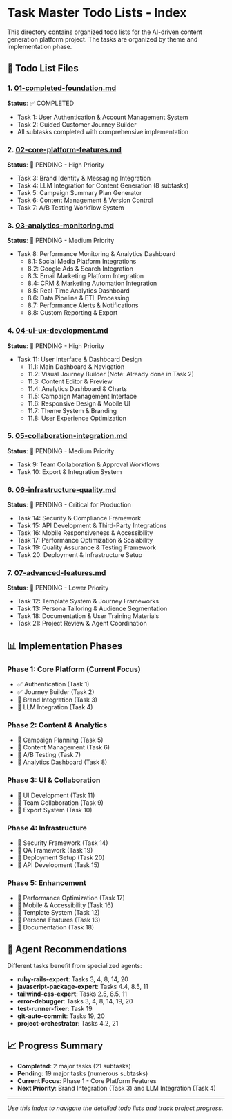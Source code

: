 # Task Master Todo Lists - Index

This directory contains organized todo lists for the AI-driven content generation platform project. The tasks are organized by theme and implementation phase.

## 📁 Todo List Files

### 1. [01-completed-foundation.md](01-completed-foundation.md)
**Status**: ✅ COMPLETED
- Task 1: User Authentication & Account Management System
- Task 2: Guided Customer Journey Builder
- All subtasks completed with comprehensive implementation

### 2. [02-core-platform-features.md](02-core-platform-features.md)
**Status**: 🔲 PENDING - High Priority
- Task 3: Brand Identity & Messaging Integration
- Task 4: LLM Integration for Content Generation (8 subtasks)
- Task 5: Campaign Summary Plan Generator
- Task 6: Content Management & Version Control
- Task 7: A/B Testing Workflow System

### 3. [03-analytics-monitoring.md](03-analytics-monitoring.md)
**Status**: 🔲 PENDING - Medium Priority
- Task 8: Performance Monitoring & Analytics Dashboard
  - 8.1: Social Media Platform Integrations
  - 8.2: Google Ads & Search Integration
  - 8.3: Email Marketing Platform Integration
  - 8.4: CRM & Marketing Automation Integration
  - 8.5: Real-Time Analytics Dashboard
  - 8.6: Data Pipeline & ETL Processing
  - 8.7: Performance Alerts & Notifications
  - 8.8: Custom Reporting & Export

### 4. [04-ui-ux-development.md](04-ui-ux-development.md)
**Status**: 🔲 PENDING - High Priority
- Task 11: User Interface & Dashboard Design
  - 11.1: Main Dashboard & Navigation
  - 11.2: Visual Journey Builder (Note: Already done in Task 2)
  - 11.3: Content Editor & Preview
  - 11.4: Analytics Dashboard & Charts
  - 11.5: Campaign Management Interface
  - 11.6: Responsive Design & Mobile UI
  - 11.7: Theme System & Branding
  - 11.8: User Experience Optimization

### 5. [05-collaboration-integration.md](05-collaboration-integration.md)
**Status**: 🔲 PENDING - Medium Priority
- Task 9: Team Collaboration & Approval Workflows
- Task 10: Export & Integration System

### 6. [06-infrastructure-quality.md](06-infrastructure-quality.md)
**Status**: 🔲 PENDING - Critical for Production
- Task 14: Security & Compliance Framework
- Task 15: API Development & Third-Party Integrations
- Task 16: Mobile Responsiveness & Accessibility
- Task 17: Performance Optimization & Scalability
- Task 19: Quality Assurance & Testing Framework
- Task 20: Deployment & Infrastructure Setup

### 7. [07-advanced-features.md](07-advanced-features.md)
**Status**: 🔲 PENDING - Lower Priority
- Task 12: Template System & Journey Frameworks
- Task 13: Persona Tailoring & Audience Segmentation
- Task 18: Documentation & User Training Materials
- Task 21: Project Review & Agent Coordination

## 📊 Implementation Phases

### Phase 1: Core Platform (Current Focus)
- ✅ Authentication (Task 1)
- ✅ Journey Builder (Task 2)
- 🔲 Brand Integration (Task 3)
- 🔲 LLM Integration (Task 4)

### Phase 2: Content & Analytics
- 🔲 Campaign Planning (Task 5)
- 🔲 Content Management (Task 6)
- 🔲 A/B Testing (Task 7)
- 🔲 Analytics Dashboard (Task 8)

### Phase 3: UI & Collaboration
- 🔲 UI Development (Task 11)
- 🔲 Team Collaboration (Task 9)
- 🔲 Export System (Task 10)

### Phase 4: Infrastructure
- 🔲 Security Framework (Task 14)
- 🔲 QA Framework (Task 19)
- 🔲 Deployment Setup (Task 20)
- 🔲 API Development (Task 15)

### Phase 5: Enhancement
- 🔲 Performance Optimization (Task 17)
- 🔲 Mobile & Accessibility (Task 16)
- 🔲 Template System (Task 12)
- 🔲 Persona Features (Task 13)
- 🔲 Documentation (Task 18)

## 🤖 Agent Recommendations

Different tasks benefit from specialized agents:
- **ruby-rails-expert**: Tasks 3, 4, 8, 14, 20
- **javascript-package-expert**: Tasks 4.4, 8.5, 11
- **tailwind-css-expert**: Tasks 2.5, 8.5, 11
- **error-debugger**: Tasks 3, 4, 8, 14, 19, 20
- **test-runner-fixer**: Task 19
- **git-auto-commit**: Tasks 19, 20
- **project-orchestrator**: Tasks 4.2, 21

## 📈 Progress Summary

- **Completed**: 2 major tasks (21 subtasks)
- **Pending**: 19 major tasks (numerous subtasks)
- **Current Focus**: Phase 1 - Core Platform Features
- **Next Priority**: Brand Integration (Task 3) and LLM Integration (Task 4)

---
*Use this index to navigate the detailed todo lists and track project progress.*